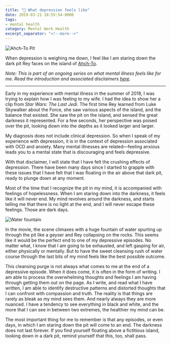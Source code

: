 ```yaml
---
title: "💮 What depression feels like"
date: 2019-03-21 18:55:54-0000
tags:
- mental health
category: Mental Work Health
excerpt_separator: "<!--more-->"
---
```


<img src="https://www.bennorris.blog/uploads/2019/042a0e7bc6.jpg" alt="Ahch-To Pit" />

When depression is weighing me down, I feel like I am staring down the dark pit Rey faces on the island of [Ahch-To](https://www.starwars.com/databank/ahch-to).

<!--more-->
*Note: This is part of an ongoing series on what mental illness feels like for me. Read the introduction and associated disclaimers [here](https://www.bennorris.org/2019/03/18/what-mental-illness.html).*

***

Early in my experience with mental illness in the summer of 2018, I was trying to explain how I was feeling to my wife. I had the idea to show her a clip from *Star Wars: The Last Jedi*. The first time Rey learned from Luke Skywalker about the Force, she saw various aspects of the island, and the balance that existed. She saw the pit on the island, and sensed the great darkness it represented. For a few seconds, her perspective was poised over the pit, looking down into the depths as it looked larger and larger.

My diagnosis does not include clinical depression. So when I speak of my experience with depression, it is in the context of depression associated with OCD and anxiety. Many mental illnesses are related—feeling anxious leads you to a mental state that is discouraging and feels depressive.

With that disclaimer, I will state that I have felt the crushing effects of depression. There have been many days since I started to grapple with these issues that I have felt that I was floating in the air above that dark pit, ready to plunge down at any moment.

Most of the time that I recognize the pit in my mind, it is accompanied with feelings of hopelessness. When I am staring down into the darkness, it feels like it will never end. My mind revolves around the darkness, and starts telling me that there is no light at the end, and I will never escape these feelings. Those are dark days.

<img src="https://www.bennorris.blog/uploads/2019/819879c945.jpg" alt="Water fountain" />

In the movie, the scene climaxes with a huge fountain of water spurting up through the pit like a geyser and Rey collapsing on the rocks. This seems like it would be the perfect end to one of my depressive episodes. No matter what, I know that I am going to be exhausted, and left gasping for air, either physically or mentally. But to have the sweet cleansing rush of water course through the last bits of my mind feels like the best possible outcome.

This cleansing purge is not always what comes to me at the end of a depressive episode. When it does come, it is often in the form of writing. I am able to process the overwhelming thoughts and feelings I am having through getting them out on the page. As I write, and read what I have written, I am able to identify destructive patterns and distorted thoughts that I can confront with compassion and truth. The reality is that things are rarely as bleak as my mind sees them. And nearly always they are more nuanced. I have a tendency to see everything in black and white, and the more that I can see in between two extremes, the healthier my mind can be.

The most important thing for me to remember is that any episodes, or even days, in which I am staring down the pit will come to an end. The darkness does not last forever. If you find yourself floating above a fictitious island, looking down in a dark pit, remind yourself that this, too, shall pass.